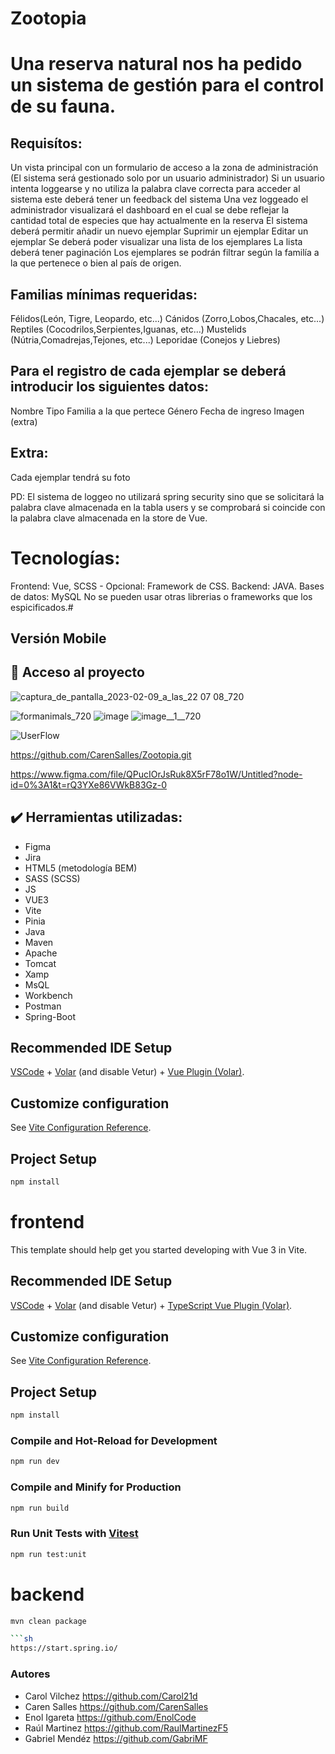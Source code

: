 # Zootopia

# Una reserva natural nos ha pedido un sistema de gestión para el control de su fauna.



## Requisítos:

Un vista principal con un formulario de acceso a la zona de administración (El sistema será gestionado solo por un usuario administrador)
Si un usuario intenta loggearse y no utiliza la palabra clave correcta para acceder al sistema este deberá tener un feedback del sistema
Una vez loggeado el administrador visualizará el dashboard en el cual se debe reflejar la cantidad total de especies que hay actualmente en la reserva
El sistema deberá permitir añadir un nuevo ejemplar
Suprimir un ejemplar
Editar un ejemplar
Se deberá poder visualizar una lista de los ejemplares
La lista deberá tener paginación
Los ejemplares se podrán filtrar según la familía a la que pertenece o bien al país de origen.


## Familias mínimas requeridas:

Félidos(León, Tigre, Leopardo, etc...)
Cánidos (Zorro,Lobos,Chacales, etc...)
Reptiles (Cocodrilos,Serpientes,Iguanas, etc...)
Mustelids (Nútria,Comadrejas,Tejones, etc...)
Leporidae (Conejos y Liebres)


## Para el registro de cada ejemplar se deberá introducir los siguientes datos:

Nombre
Tipo
Familia a la que pertece
Género
Fecha de ingreso
Imagen (extra)


## Extra:

Cada ejemplar tendrá su foto


PD: El sistema de loggeo no utilizará spring security sino que se solicitará la palabra clave almacenada en la tabla users y se comprobará si coincide con la palabra clave almacenada en la store de Vue.


# Tecnologías:

Frontend: Vue, SCSS - Opcional: Framework de CSS.
Backend: JAVA.
Bases de datos: MySQL
No se pueden usar otras librerias o frameworks que los espicificados.# <p align="center"> 


## Versión Mobile




## 📁 Acceso al proyecto

![captura_de_pantalla_2023-02-09_a_las_22 07 08_720](https://user-images.githubusercontent.com/116892294/217942035-4e7d7712-e62e-4647-8477-80c12ac7c86d.png)

![formanimals_720](https://user-images.githubusercontent.com/116892294/217943660-6bdab640-db64-43a2-85e1-3153869f0064.png)
![image](https://user-images.githubusercontent.com/116892825/218055099-b1321fef-8930-4760-a304-7e1283caa642.png)
![image__1__720](https://user-images.githubusercontent.com/116892294/217944015-278770b8-33a4-4403-b34c-b4f5372ce723.png)

![UserFlow](https://user-images.githubusercontent.com/116892294/217943442-b114ef69-23b8-40e1-9c6c-9517975ccb9b.png)


https://github.com/CarenSalles/Zootopia.git

https://www.figma.com/file/QPucIOrJsRuk8X5rF78o1W/Untitled?node-id=0%3A1&t=rQ3YXe86VWkB83Gz-0

## :heavy_check_mark: Herramientas utilizadas:
- Figma
- Jira
- HTML5 (metodología BEM)
- SASS (SCSS)
- JS
- VUE3
- Vite
- Pinia
- Java
- Maven
- Apache
- Tomcat
- Xamp
- MsQL
- Workbench
- Postman
- Spring-Boot


## Recommended IDE Setup

[VSCode](https://code.visualstudio.com/) + [Volar](https://marketplace.visualstudio.com/items?itemName=Vue.volar) (and disable Vetur) + [Vue Plugin (Volar)](https://marketplace.visualstudio.com/items?itemName=Vue.vscode-vue-plugin).

## Customize configuration

See [Vite Configuration Reference](https://vitejs.dev/config/).

## Project Setup

```sh
npm install
```




# frontend

This template should help get you started developing with Vue 3 in Vite.

## Recommended IDE Setup

[VSCode](https://code.visualstudio.com/) + [Volar](https://marketplace.visualstudio.com/items?itemName=Vue.volar) (and disable Vetur) + [TypeScript Vue Plugin (Volar)](https://marketplace.visualstudio.com/items?itemName=Vue.vscode-typescript-vue-plugin).

## Customize configuration

See [Vite Configuration Reference](https://vitejs.dev/config/).

## Project Setup

```sh
npm install
```

### Compile and Hot-Reload for Development

```sh
npm run dev
```

### Compile and Minify for Production

```sh
npm run build
```

### Run Unit Tests with [Vitest](https://vitest.dev/)

```sh
npm run test:unit
```
# backend

```sh
mvn clean package

```sh
https://start.spring.io/
```
  
 ### Autores

- Carol Vilchez https://github.com/Carol21d
- Caren Salles https://github.com/CarenSalles
- Enol Igareta https://github.com/EnolCode
- Raúl Martinez https://github.com/RaulMartinezF5
- Gabriel Mendéz https://github.com/GabriMF
